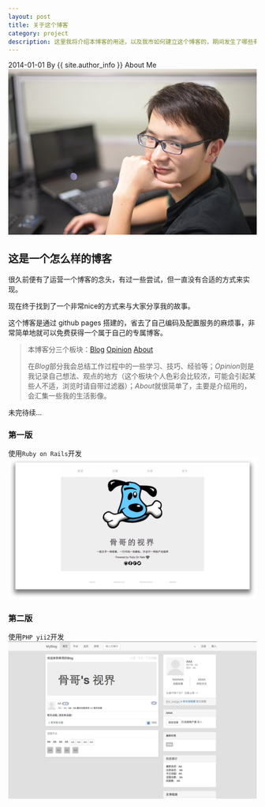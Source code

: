 ```yaml
---
layout: post
title: 关于这个博客
category: project
description: 这里我将介绍本博客的用途，以及我市如何建立这个博客的，期间发生了哪些有趣或者无奈的事，感谢您的关注。
---
```


2014-01-01 By {{ site.author_info }}
About Me
![me](/images/aboutthisblog/about.jpg)

这是一个怎么样的博客
-----------------
很久前便有了运营一个博客的念头，有过一些尝试，但一直没有合适的方式来实现。

现在终于找到了一个非常nice的方式来与大家分享我的故事。

这个博客是通过 github pages 搭建的，省去了自己编码及配置服务的麻烦事，非常简单地就可以免费获得一个属于自己的专属博客。

>本博客分三个板块：[Blog](http://shaynechow.github.io/) [Opinion](http://shaynechow.github.io/opinion/) [About](http://shaynechow.github.io/about/)
>
>在<em>Blog</em>部分我会总结工作过程中的一些学习、技巧、经验等；<em>Opinion</em>则是我记录自己想法、观点的地方（这个板块个人色彩会比较浓，可能会引起某些人不适，浏览时请自带过滤器）；<em>About</em>就很简单了，主要是介绍用的，会汇集一些我的生活影像。

未完待续...

### 第一版
使用`Ruby on Rails`开发
![Ruby on Rails](/images/aboutthisblog/rails-index.png)

### 第二版
使用`PHP yii2`开发
![php](/images/aboutthisblog/php-index.png)
